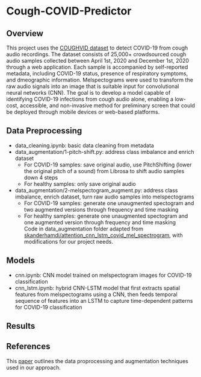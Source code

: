 # Cough-COVID-Predictor
## Overview
This project uses the [COUGHVID dataset](https://zenodo.org/records/4498364#.Yi8m2RDP1MD) to detect COVID-19 from cough audio recordings. The dataset consists of 25,000+ crowdsourced cough audio samples collected between April 1st, 2020 and December 1st, 2020 through a web application. Each sample is accompanied by self-reported metadata, including COVID-19 status, presence of respiratory symptoms, and dmeographic information. Melspectograms were used to transform the raw audio signals into an image that is suitable input for convolutional neural networks (CNN). The goal is to develop a model capable of identifying COVID-19 infections from cough audio alone, enabling a low-cost, accessible, and non-invasive method for preliminary screen that could be deployed through mobile devices or web-based platforms.
## Data Preprocessing
- data_cleaning.ipynb: basic data cleaning from metadata
- data_augmentation/1-pitch-shift.py: address class imbalance and enrich dataset
  - For COVID-19 samples: save original audio, use PitchShifting (lower the original pitch of a sound) from Librosa to shift audio samples down 4 steps
  - For healthy samples: only save original audio
- data_augmentation/2-melspectogram_augment.py: address class imbalance, enrich dataset, turn raw audio samples into melspectograms
  - For COVID-19 samples: generate one unaugmented spectogram and two augmented versions through frequency and time masking
  - For healthy samples: generate one unaugmented spectogram and one augmented version through frequency and time masking  
Code in data_augmentation folder adapted from [skanderhamdi/attention_cnn_lstm_covid_mel_spectrogram](https://github.com/skanderhamdi/attention_cnn_lstm_covid_mel_spectrogram), with modifications for our project needs.
## Models
- cnn.ipynb: CNN model trained on melspectogram images for COVID-19 classification
- cnn_lstm.ipynb: hybrid CNN-LSTM model that first extracts spatial features from melspectograms using a CNN, then feeds temporal sequence of features into an LSTM to capture time-dependent patterns for COVID-19 classification
## Results

## References
This [paper](https://link.springer.com/article/10.1007/s10844-022-00707-7) outlines the data proprocessing and augmentation techniques used in our approach. 
